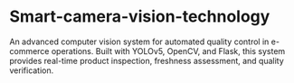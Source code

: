 # Smart-camera-vision-technology
An advanced computer vision system for automated quality control in e-commerce operations. Built with YOLOv5, OpenCV, and Flask, this system provides real-time product inspection, freshness assessment, and quality verification.
